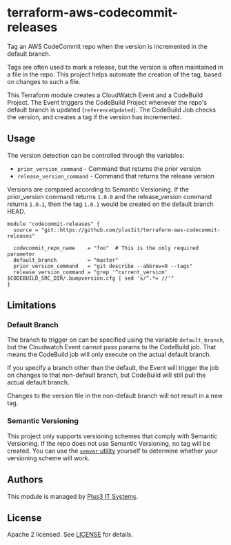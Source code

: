 # terraform-aws-codecommit-releases
Tag an AWS CodeCommit repo when the version is incremented in the default
branch.

Tags are often used to mark a release, but the version is often maintained in a
file in the repo. This project helps automate the creation of the tag, based on
changes to such a file.

This Terraform module creates a CloudWatch Event and a CodeBuild Project. The
Event triggers the CodeBuild Project whenever the repo's default branch is
updated (`referenceUpdated`). The CodeBuild Job checks the version, and creates
a tag if the version has incremented.

## Usage

The version detection can be controlled through the variables:

* `prior_version_command` - Command that returns the prior version
* `release_version_command` - Command that returns the release version

Versions are compared according to Semantic Versioning. If the prior_version
command returns `1.0.0` and the release_version command returns `1.0.1`, then
the tag `1.0.1` would be created on the default branch HEAD.

```hcl
module "codecommit-releases" {
  source = "git::https://github.com/plus3it/terraform-aws-codecommit-releases"

  codecommit_repo_name    = "foo"  # This is the only required parameter
  default_branch          = "master"
  prior_version_command   = "git describe --abbrev=0 --tags"
  release_version_command = "grep '^current_version' $CODEBUILD_SRC_DIR/.bumpversion.cfg | sed 's/^.*= //'"
}
```

## Limitations

### Default Branch

The branch to trigger on can be specified using the variable `default_branch`,
but the Cloudwatch Event cannot pass params to the CodeBuild job. That means
the CodeBuild job will only execute on the actual default branch.

If you specify a branch other than the default, the Event will trigger the job
on changes to that non-default branch, but CodeBuild will still pull the actual
default branch.

Changes to the version file in the non-default branch will not result in a new
tag.

### Semantic Versioning

This project only supports versioning schemes that comply with Semantic
Versioning. If the repo does not use Semantic Versioning, no tag will be
created. You can use the [`semver` utility][semver] yourself to determine
whether your versioning scheme will work.

[semver]: https://docs.npmjs.com/misc/semver

## Authors

This module is managed by [Plus3 IT Systems](https://github.com/plus3it).

## License

Apache 2 licensed. See [LICENSE](LICENSE) for details.

